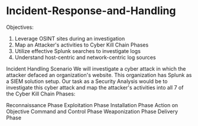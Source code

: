 # Incident-Response-and-Handling
Objectives:  

1. Leverage OSINT sites during an investigation 
2. Map an Attacker's activities to Cyber Kill Chain Phases
3. Utilize effective Splunk searches to investigate logs
4. Understand host-centric and network-centric log sources

Incident Handling Scenario We will investigate a cyber attack in which the attacker defaced an organization's website. This organization has Splunk as a SIEM solution setup. Our task as a Security Analysis would be to investigate this cyber attack and map the attacker's activities into all 7 of the Cyber Kill Chain Phases:

Reconnaissance Phase
Exploitation Phase
Installation Phase
Action on Objective
Command and Control Phase
Weaponization Phase
Delivery Phase
